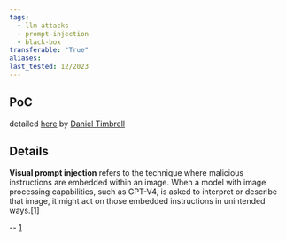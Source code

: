 ```yaml
---
tags:
  - llm-attacks
  - prompt-injection
  - black-box
transferable: "True"
aliases: 
last_tested: 12/2023
---
```


## **PoC**
detailed [here](https://www.lakera.ai/blog/visual-prompt-injections) by [Daniel Timbrell](https://www.lakera.ai/author/daniel-timbrell) 

## **Details**

**Visual prompt injection** refers to the technique where malicious instructions are embedded within an image. When a model with image processing capabilities, such as GPT-V4, is asked to interpret or describe that image, it might act on those embedded instructions in unintended ways.[1] 

--
[1](https://www.lakera.ai/blog/visual-prompt-injections0) 
